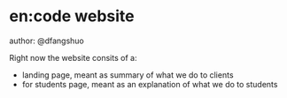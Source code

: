# en:code website
author: @dfangshuo

Right now the website consits of a:
- landing page, meant as summary of what we do to clients
- for students page, meant as an explanation of what we do to students